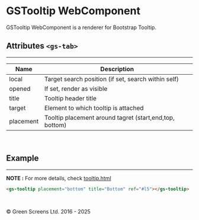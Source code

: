 # GSTooltip WebComponent
 
GSTooltip WebComponent is a renderer for Bootstrap Tooltip.
 
## Attributes ```<gs-tab>```
---
 
| Name               | Description                                              |
|--------------------|----------------------------------------------------------|
| local              | Target search position (if set, search within self)      |
| opened             | If set, render as visible                                |
| title              | Tooltip header title                                     |
| target             | Element to which tooltip is attached                     |
| placement          | Tooltip placement around tagret (start,end,top, bottom)  |
 
<br>

## Example
---
 
**NOTE :**
For more details, check [tooltip.html](../../demos/tooltip.html)
 
```html
<gs-tooltip placement="bottom" title="Bottom" ref="#l5"></gs-tooltip>
```

<br>

&copy; Green Screens Ltd. 2016 - 2025
